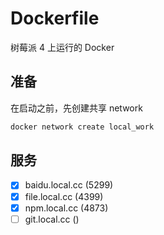 # Dockerfile

树莓派 4 上运行的 Docker

## 准备

在启动之前，先创建共享 network

```sh
docker network create local_work
```

## 服务

- [x] baidu.local.cc (5299)
- [x] file.local.cc (4399)
- [x] npm.local.cc (4873)
- [ ] git.local.cc ()
